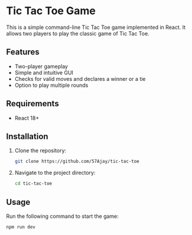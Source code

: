 # Tic Tac Toe Game

This is a simple command-line Tic Tac Toe game implemented in React. It allows two players to play the classic game of Tic Tac Toe.

## Features

- Two-player gameplay
- Simple and intuitive GUI
- Checks for valid moves and declares a winner or a tie
- Option to play multiple rounds

## Requirements

- React 18+

## Installation

1. Clone the repository:

    ```bash
    git clone https://github.com/57Ajay/tic-tac-toe
    ```

2. Navigate to the project directory:

    ```bash
    cd tic-tac-toe
    ```

## Usage

Run the following command to start the game:

```bash
npm run dev
